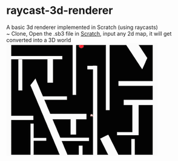 # raycast-3d-renderer
A basic 3d renderer implemented in Scratch (using raycasts)<br>
~ Clone, Open the .sb3 file in [Scratch](https://scratch.mit.edu/), input any 2d map, it will get converted into a 3D world<br>
<img src="Raycast3D.gif">
